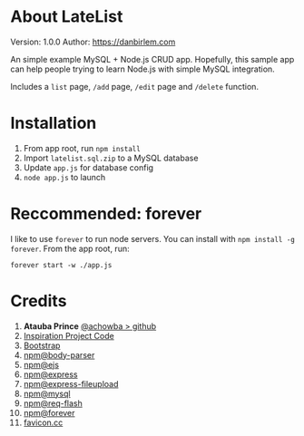 # About LateList
Version: 1.0.0
Author: https://danbirlem.com

An simple example MySQL + Node.js CRUD app. Hopefully, this sample app can help people trying to learn Node.js with simple MySQL integration.

Includes a `list` page, `/add` page, `/edit` page and `/delete` function.

# Installation
1. From app root, run `npm install`
1. Import `latelist.sql.zip` to a MySQL database
1. Update `app.js` for database config
1. `node app.js` to launch

# Reccommended: forever
I like to use `forever` to run node servers. You can install with `npm install -g forever`. From the app root, run:
    
    forever start -w ./app.js

# Credits

1. **Atauba Prince**  [@achowba > github](http://github.com/achowba) 
2. [Inspiration Project Code](https://dev.to/achowba/build-a-simple-app-using-node-js-and-mysql-19me)
2. [Bootstrap](https://getbootstrap.com/)
3. [npm@body-parser](https://www.npmjs.com/package/body-parser)
4. [npm@ejs](https://www.npmjs.com/package/ejs)
5. [npm@express](https://www.npmjs.com/package/express)
6. [npm@express-fileupload](https://www.npmjs.com/package/express-fileupload)
7. [npm@mysql](https://www.npmjs.com/package/mysql)
8. [npm@req-flash](https://www.npmjs.com/package/req-flash)
9. [npm@forever](https://www.npmjs.com/package/forever)
10. [favicon.cc](https://favicon.cc)
